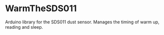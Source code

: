 # WarmTheSDS011
Arduino library for the SDS011 dust sensor. Manages the timing of warm up, reading and sleep.
